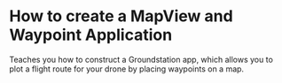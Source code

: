 # How to create a MapView and Waypoint Application

Teaches you how to construct a Groundstation app, which allows you to plot a flight route for your drone by placing waypoints on a map.
